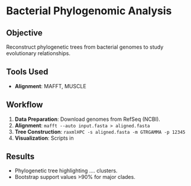 # Bacterial Phylogenomic Analysis

## Objective  
Reconstruct phylogenetic trees from bacterial genomes to study evolutionary relationships.

## Tools Used 
- **Alignment**: MAFFT, MUSCLE
  
## Workflow  
1. **Data Preparation**: Download genomes from RefSeq (NCBI).  
2. **Alignment**: `mafft --auto input.fasta > aligned.fasta`  
3. **Tree Construction**: `raxmlHPC -s aligned.fasta -m GTRGAMMA -p 12345`  
4. **Visualization**: Scripts in

## Results  
- Phylogenetic tree highlighting .... clusters.  
- Bootstrap support values >90% for major clades. 
